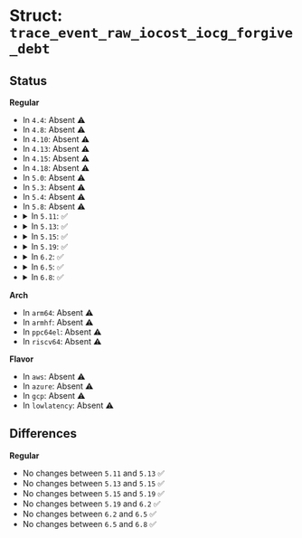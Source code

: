 # Struct: <code>trace_event_raw_iocost_iocg_forgive_debt</code>

## Status
<b>Regular</b>
<ul>
<li>
In <code>4.4</code>: Absent ⚠️
</li>
<li>
In <code>4.8</code>: Absent ⚠️
</li>
<li>
In <code>4.10</code>: Absent ⚠️
</li>
<li>
In <code>4.13</code>: Absent ⚠️
</li>
<li>
In <code>4.15</code>: Absent ⚠️
</li>
<li>
In <code>4.18</code>: Absent ⚠️
</li>
<li>
In <code>5.0</code>: Absent ⚠️
</li>
<li>
In <code>5.3</code>: Absent ⚠️
</li>
<li>
In <code>5.4</code>: Absent ⚠️
</li>
<li>
In <code>5.8</code>: Absent ⚠️
</li>
<li>
<details>
<summary>In <code>5.11</code>: ✅</summary>

```c
struct trace_event_raw_iocost_iocg_forgive_debt {
    struct trace_entry ent;
    u32 __data_loc_devname;
    u32 __data_loc_cgroup;
    u64 now;
    u64 vnow;
    u32 usage_pct;
    u64 old_debt;
    u64 new_debt;
    u64 old_delay;
    u64 new_delay;
    char __data[0];
};
```
</details>
</li>
<li>
<details>
<summary>In <code>5.13</code>: ✅</summary>

```c
struct trace_event_raw_iocost_iocg_forgive_debt {
    struct trace_entry ent;
    u32 __data_loc_devname;
    u32 __data_loc_cgroup;
    u64 now;
    u64 vnow;
    u32 usage_pct;
    u64 old_debt;
    u64 new_debt;
    u64 old_delay;
    u64 new_delay;
    char __data[0];
};
```
</details>
</li>
<li>
<details>
<summary>In <code>5.15</code>: ✅</summary>

```c
struct trace_event_raw_iocost_iocg_forgive_debt {
    struct trace_entry ent;
    u32 __data_loc_devname;
    u32 __data_loc_cgroup;
    u64 now;
    u64 vnow;
    u32 usage_pct;
    u64 old_debt;
    u64 new_debt;
    u64 old_delay;
    u64 new_delay;
    char __data[0];
};
```
</details>
</li>
<li>
<details>
<summary>In <code>5.19</code>: ✅</summary>

```c
struct trace_event_raw_iocost_iocg_forgive_debt {
    struct trace_entry ent;
    u32 __data_loc_devname;
    u32 __data_loc_cgroup;
    u64 now;
    u64 vnow;
    u32 usage_pct;
    u64 old_debt;
    u64 new_debt;
    u64 old_delay;
    u64 new_delay;
    char __data[0];
};
```
</details>
</li>
<li>
<details>
<summary>In <code>6.2</code>: ✅</summary>

```c
struct trace_event_raw_iocost_iocg_forgive_debt {
    struct trace_entry ent;
    u32 __data_loc_devname;
    u32 __data_loc_cgroup;
    u64 now;
    u64 vnow;
    u32 usage_pct;
    u64 old_debt;
    u64 new_debt;
    u64 old_delay;
    u64 new_delay;
    char __data[0];
};
```
</details>
</li>
<li>
<details>
<summary>In <code>6.5</code>: ✅</summary>

```c
struct trace_event_raw_iocost_iocg_forgive_debt {
    struct trace_entry ent;
    u32 __data_loc_devname;
    u32 __data_loc_cgroup;
    u64 now;
    u64 vnow;
    u32 usage_pct;
    u64 old_debt;
    u64 new_debt;
    u64 old_delay;
    u64 new_delay;
    char __data[0];
};
```
</details>
</li>
<li>
<details>
<summary>In <code>6.8</code>: ✅</summary>

```c
struct trace_event_raw_iocost_iocg_forgive_debt {
    struct trace_entry ent;
    u32 __data_loc_devname;
    u32 __data_loc_cgroup;
    u64 now;
    u64 vnow;
    u32 usage_pct;
    u64 old_debt;
    u64 new_debt;
    u64 old_delay;
    u64 new_delay;
    char __data[0];
};
```
</details>
</li>
</ul>
<b>Arch</b>
<ul>
<li>
In <code>arm64</code>: Absent ⚠️
</li>
<li>
In <code>armhf</code>: Absent ⚠️
</li>
<li>
In <code>ppc64el</code>: Absent ⚠️
</li>
<li>
In <code>riscv64</code>: Absent ⚠️
</li>
</ul>
<b>Flavor</b>
<ul>
<li>
In <code>aws</code>: Absent ⚠️
</li>
<li>
In <code>azure</code>: Absent ⚠️
</li>
<li>
In <code>gcp</code>: Absent ⚠️
</li>
<li>
In <code>lowlatency</code>: Absent ⚠️
</li>
</ul>

## Differences
<b>Regular</b>
<ul>
<li>
No changes between <code>5.11</code> and <code>5.13</code> ✅
</li>
<li>
No changes between <code>5.13</code> and <code>5.15</code> ✅
</li>
<li>
No changes between <code>5.15</code> and <code>5.19</code> ✅
</li>
<li>
No changes between <code>5.19</code> and <code>6.2</code> ✅
</li>
<li>
No changes between <code>6.2</code> and <code>6.5</code> ✅
</li>
<li>
No changes between <code>6.5</code> and <code>6.8</code> ✅
</li>
</ul>
